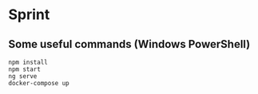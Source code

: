 # Sprint

## Some useful commands (Windows PowerShell)

` npm install `  
` npm start `  
` ng serve `  
` docker-compose up `  